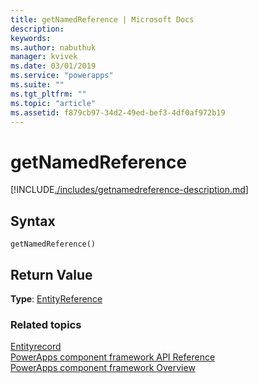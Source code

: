 ```yaml
---
title: getNamedReference | Microsoft Docs
description: 
keywords:
ms.author: nabuthuk
manager: kvivek
ms.date: 03/01/2019
ms.service: "powerapps"
ms.suite: ""
ms.tgt_pltfrm: ""
ms.topic: "article"
ms.assetid: f879cb97-34d2-49ed-bef3-4df0af972b19
---
```

# getNamedReference

[!INCLUDE[./includes/getnamedreference-description.md](./includes/getnamedreference-description.md)]

## Syntax

`getNamedReference()`

## Return Value

**Type**: [EntityReference](../entityreference.md)


### Related topics

[Entityrecord](../entityrecord.md)<br/>
[PowerApps component framework API Reference](../reference/index.md)<br/>
[PowerApps component framework Overview](../overview.md)